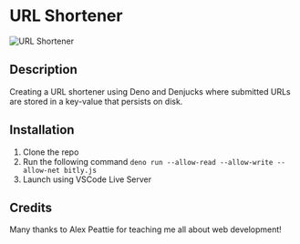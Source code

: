 # URL Shortener
![URL Shortener](https://user-images.githubusercontent.com/74607544/153203079-7f30743e-c62d-43bf-8866-c0b4ed40c018.png)

## Description
Creating a URL shortener using Deno and Denjucks where submitted URLs are stored in a key-value that persists on disk.

## Installation
1. Clone the repo
2. Run the following command `deno run --allow-read --allow-write --allow-net bitly.js`
3. Launch using VSCode Live Server

## Credits
Many thanks to Alex Peattie for teaching me all about web development!
